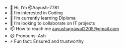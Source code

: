 - 👋 Hi, I’m @Aayush-7781
- 👀 I’m interested in Coding 
- 🌱 I’m currently learning Diploma
- 💞️ I’m looking to collaborate on IT projects
- 📫 How to reach me aayushagrawal2205@gmail.com 
- 😄 Pronouns: Ash
- ⚡ Fun fact: Ensured and trustworthy 

<!---
Aayush-7781/Aayush-7781 is a ✨ special ✨ repository because its `README.md` (this file) appears on your GitHub profile.
You can click the Preview link to take a look at your changes.
--->
